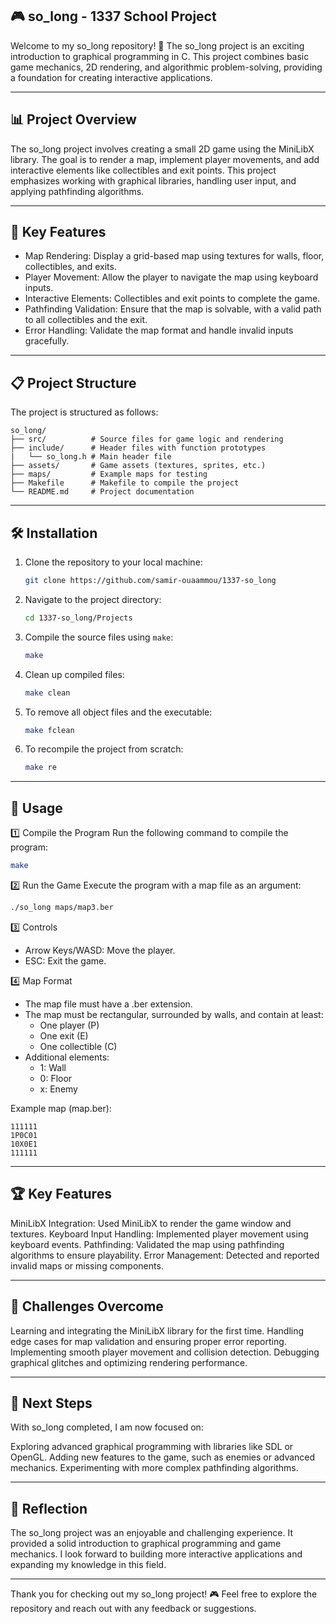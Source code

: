 ## 🎮 so_long - 1337 School Project
Welcome to my so_long repository! 🚀
The so_long project is an exciting introduction to graphical programming in C. This project combines basic game mechanics, 2D rendering, and algorithmic problem-solving, providing a foundation for creating interactive applications.

---

## 📊 Project Overview
The so_long project involves creating a small 2D game using the MiniLibX library. The goal is to render a map, implement player movements, and add interactive elements like collectibles and exit points. This project emphasizes working with graphical libraries, handling user input, and applying pathfinding algorithms.

---

## 🔧 Key Features
- Map Rendering: Display a grid-based map using textures for walls, floor, collectibles, and exits.
- Player Movement: Allow the player to navigate the map using keyboard inputs.
- Interactive Elements: Collectibles and exit points to complete the game.
- Pathfinding Validation: Ensure that the map is solvable, with a valid path to all collectibles and the exit.
- Error Handling: Validate the map format and handle invalid inputs gracefully.

---

## 📋 Project Structure
The project is structured as follows:
```
so_long/  
├── src/          # Source files for game logic and rendering  
├── include/      # Header files with function prototypes  
|   └── so_long.h # Main header file  
├── assets/       # Game assets (textures, sprites, etc.)  
├── maps/         # Example maps for testing  
├── Makefile      # Makefile to compile the project  
└── README.md     # Project documentation
```


---

## 🛠️ Installation

1. Clone the repository to your local machine:
   ```bash
   git clone https://github.com/samir-ouaammou/1337-so_long  
   ```

2. Navigate to the project directory:
   ```bash
   cd 1337-so_long/Projects
   ```

3. Compile the source files using `make`:
   ```bash
   make 
   ```

4. Clean up compiled files:
   ```bash
   make clean
   ```

5. To remove all object files and the executable:
   ```bash
   make fclean
   ```

6. To recompile the project from scratch:
   ```bash
   make re
   ```


---

## 📂 Usage
1️⃣ Compile the Program
Run the following command to compile the program:
```bash
make
```

2️⃣ Run the Game
Execute the program with a map file as an argument:
```bash
./so_long maps/map3.ber
```

3️⃣ Controls
- Arrow Keys/WASD: Move the player.
- ESC: Exit the game.

4️⃣ Map Format
- The map file must have a .ber extension.
- The map must be rectangular, surrounded by walls, and contain at least:
    - One player (P)
    - One exit (E)
    - One collectible (C)
- Additional elements:
    - 1: Wall
    - 0: Floor
    - x: Enemy

Example map (map.ber):
```
111111  
1P0C01  
10X0E1  
111111
```

---

## 🏆 Key Features
MiniLibX Integration: Used MiniLibX to render the game window and textures.
Keyboard Input Handling: Implemented player movement using keyboard events.
Pathfinding: Validated the map using pathfinding algorithms to ensure playability.
Error Management: Detected and reported invalid maps or missing components.

---

## 🎯 Challenges Overcome
Learning and integrating the MiniLibX library for the first time.
Handling edge cases for map validation and ensuring proper error reporting.
Implementing smooth player movement and collision detection.
Debugging graphical glitches and optimizing rendering performance.

---

## 🚀 Next Steps
With so_long completed, I am now focused on:

Exploring advanced graphical programming with libraries like SDL or OpenGL.
Adding new features to the game, such as enemies or advanced mechanics.
Experimenting with more complex pathfinding algorithms.

---

## 🌟 Reflection
The so_long project was an enjoyable and challenging experience. It provided a solid introduction to graphical programming and game mechanics. I look forward to building more interactive applications and expanding my knowledge in this field.

---

Thank you for checking out my so_long project! 🎮 Feel free to explore the repository and reach out with any feedback or suggestions.
